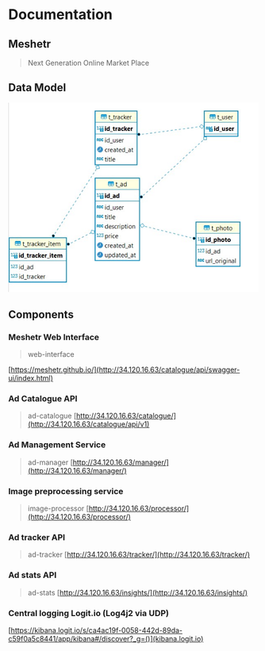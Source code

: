 # Documentation
 
## Meshetr

> Next Generation Online Market Place

## Data Model

![Data Model](pics/data-model_v02.jpg)

## Components

### Meshetr Web Interface
> web-interface

[https://meshetr.github.io/](http://34.120.16.63/catalogue/api/swagger-ui/index.html)

### Ad Catalogue API
> ad-catalogue
[http://34.120.16.63/catalogue/](http://34.120.16.63/catalogue/api/v1)

### Ad Management Service
> ad-manager
[http://34.120.16.63/manager/](http://34.120.16.63/manager/)

### Image preprocessing service
> image-processor
[http://34.120.16.63/processor/](http://34.120.16.63/processor/)

### Ad tracker API
> ad-tracker
[http://34.120.16.63/tracker/](http://34.120.16.63/tracker/)

### Ad stats API
> ad-stats
[http://34.120.16.63/insights/](http://34.120.16.63/insights/)

### Central logging Logit.io (Log4j2 via UDP)
[https://kibana.logit.io/s/ca4ac19f-0058-442d-89da-c59f0a5c8441/app/kibana#/discover?_g=()](kibana.logit.io)
